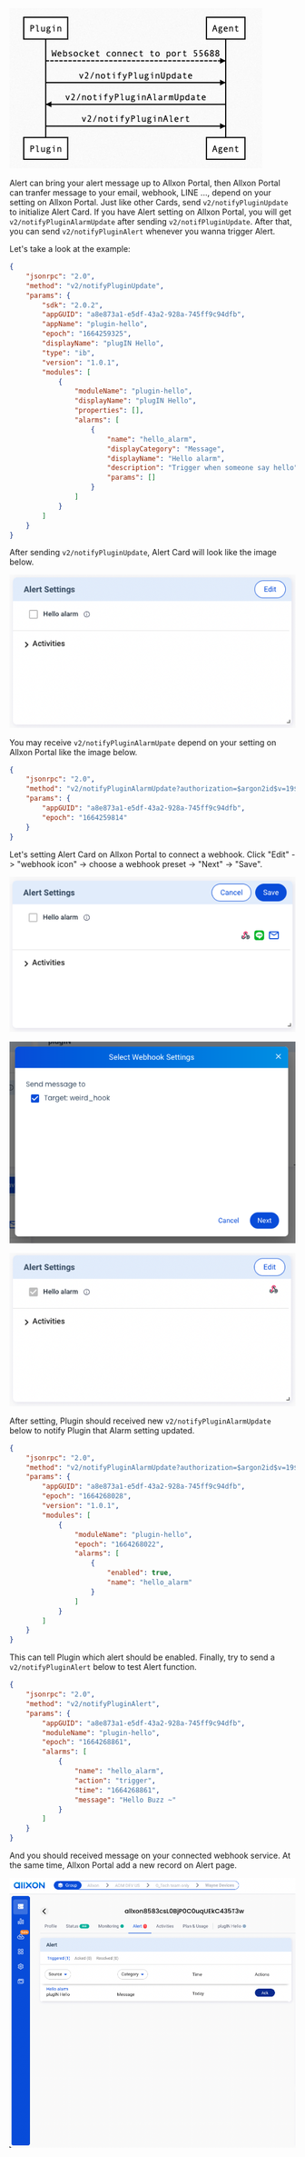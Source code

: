 ![alert-sequence](_img/alert-sequence.png)

Alert can bring your alert message up to Allxon Portal, then Allxon Portal can tranfer message to your email, webhook, LINE ..., depend on your setting on Allxon Portal. Just like other Cards, send `v2/notifyPluginUpdate` to initialize Alert Card. If you have Alert setting on Allxon Portal, you will get `v2/notifyPluginAlarmUpdate` after sending `v2/notifPluginUpdate`. After that, you can send `v2/notifyPluginAlert` whenever you wanna trigger Alert.

Let's take a look at the example:

```json {17-25}
{
    "jsonrpc": "2.0",
    "method": "v2/notifyPluginUpdate",
    "params": {
        "sdk": "2.0.2",
        "appGUID": "a8e873a1-e5df-43a2-928a-745ff9c94dfb",
        "appName": "plugin-hello",
        "epoch": "1664259325",
        "displayName": "plugIN Hello",
        "type": "ib",
        "version": "1.0.1",
        "modules": [
            {
                "moduleName": "plugin-hello",
                "displayName": "plugIN Hello",
                "properties": [],
                "alarms": [
                    {
                        "name": "hello_alarm",
                        "displayCategory": "Message",
                        "displayName": "Hello alarm",
                        "description": "Trigger when someone say hello",
                        "params": []
                    }
                ]
            }
        ]
    }
}
```

After sending `v2/notifyPluginUpdate`, Alert Card will look like the image below.

![alert-card](_img/alert-card.png)

You may receive `v2/notifyPluginAlarmUpate` depend on your setting on Allxon Portal like the image below. 

```json
{
    "jsonrpc": "2.0",
    "method": "v2/notifyPluginAlarmUpdate?authorization=$argon2id$v=19$m=64,t=16,p=8$Y1JmLkNDUjRkeFJ7UDBlOQ$qZPxG/iWuZTKQzbsvr86wg",
    "params": {
        "appGUID": "a8e873a1-e5df-43a2-928a-745ff9c94dfb",
        "epoch": "1664259814"
    }
}
```

Let's setting Alert Card on Allxon Portal to connect a webhook. Click "Edit" -> "webhook icon" -> choose a webhook preset -> "Next" -> "Save".

![alert-edit](_img/alert-edit.png)

![alert-preset](_img/alert-preset.png)

![alert-finished](_img/alert-finished.png)

After setting, Plugin should received new `v2/notifyPluginAlarmUpdate` below to notify Plugin that Alarm setting updated. 

```json {12-17}
{
    "jsonrpc": "2.0",
    "method": "v2/notifyPluginAlarmUpdate?authorization=$argon2id$v=19$m=64,t=16,p=8$J2chRypQWmxLLGl4O04zXg$KUvzIkRhS8Ao+FYTysdSWA",
    "params": {
        "appGUID": "a8e873a1-e5df-43a2-928a-745ff9c94dfb",
        "epoch": "1664268028",
        "version": "1.0.1",
        "modules": [
            {
                "moduleName": "plugin-hello",
                "epoch": "1664268022",
                "alarms": [
                    {
                        "enabled": true,
                        "name": "hello_alarm"
                    }
                ]
            }
        ]
    }
}
```

This can tell Plugin which alert should be enabled. Finally, try to send a `v2/notifyPluginAlert` below to test Alert function.

```json 
{
    "jsonrpc": "2.0",
    "method": "v2/notifyPluginAlert",
    "params": {
        "appGUID": "a8e873a1-e5df-43a2-928a-745ff9c94dfb",
        "moduleName": "plugin-hello",
        "epoch": "1664268861",
        "alarms": [
            {
                "name": "hello_alarm",
                "action": "trigger",
                "time": "1664268861",
                "message": "Hello Buzz ~"
            }
        ]
    }
}
```

And you should received message on your connected webhook service. At the same time, Allxon Portal add a new record on Alert page.

![alert-trigger](_img/alert-trigger.png)

